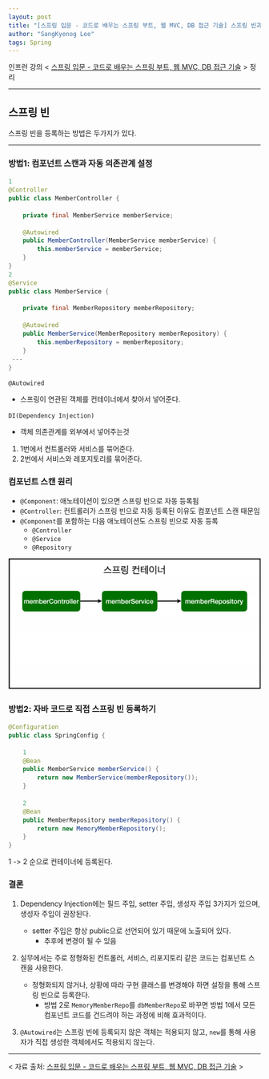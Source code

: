 ```yaml
---
layout: post
title: "[스프링 입문 - 코드로 배우는 스프링 부트, 웹 MVC, DB 접근 기술] 스프링 빈과 의존관계"
author: "SangKyenog Lee"
tags: Spring
---
```


인프런 강의 < [스프링 입문 - 코드로 배우는 스프링 부트, 웹 MVC, DB 접근 기술](https://www.inflearn.com/course/%EC%8A%A4%ED%94%84%EB%A7%81-%EC%9E%85%EB%AC%B8-%EC%8A%A4%ED%94%84%EB%A7%81%EB%B6%80%ED%8A%B8) > 정리

---
## 스프링 빈
스프링 빈을 등록하는 방법은 두가지가 있다.

---
### 방법1: 컴포넌트 스캔과 자동 의존관계 설정

```java
1
@Controller
public class MemberController {

    private final MemberService memberService;

    @Autowired
    public MemberController(MemberService memberService) {
        this.memberService = memberService;
    }
}
2
@Service
public class MemberService {

    private final MemberRepository memberRepository;

    @Autowired
    public MemberService(MemberRepository memberRepository) {
        this.memberRepository = memberRepository;
    }
 ---
}
```

`@Autowired`
- 스프링이 연관된 객체를 컨테이너에서 찾아서 넣어준다.

`DI(Dependency Injection)`
- 객체 의존관계를 외부에서 넣어주는것

1. 1번에서 컨트롤러와 서비스를 묶어준다.
2. 2번에서 서비스와 레포지토리를 묶어준다.

### 컴포넌트 스캔 원리
- `@Component`: 애노테이션이 있으면 스프링 빈으로 자동 등록됨
- `@Controller`: 컨트롤러가 스프링 빈으로 자동 등록된 이유도 컴포넌트 스캔 때문임
- `@Component`를 포함하는 다음 애노테이션도 스프링 빈으로 자동 등록
    - `@Controller`
    - `@Service`
    - `@Repository`

![동작 그림](/assets/springimage/sp04_1.png)

### 방법2: 자바 코드로 직접 스프링 빈 등록하기

```java
@Configuration
public class SpringConfig {
    
    1
    @Bean
    public MemberService memberService() {
        return new MemberService(memberRepository());
    }
    
    2
    @Bean
    public MemberRepository memberRepository() {
        return new MemoryMemberRepository();
    }
}
```
1 -> 2 순으로 컨테이너에 등록된다.

### 결론 
1. Dependency Injection에는 필드 주입, setter 주입, 생성자 주입 3가지가 있으며, 생성자 주입이 권장된다.
    - setter 주입은 항상 public으로 선언되어 있기 때문에 노출되어 있다.
        - 추후에 변경이 될 수 있음

2. 실무에서는 주로 정형화된 컨트롤러, 서비스, 리포지토리 같은 코드는 컴포넌트 스캔을 사용한다.
    - 정형화되지 않거나, 상황에 따라 구현 클래스를 변경해야 하면 설정을 통해 스프링 빈으로 등록한다.
        - 방법 2로 `MemoryMemberRepo`를 `dbMemberRepo`로 바꾸면 방법 1에서 모든 컴포넌트 코드를 건드려야 하는 과정에 비해 효과적이다.

3. `@Autowired`는 스프링 빈에 등록되지 않은 객체는 적용되지 않고, `new`를 통해 사용자가 직접 생성한 객체에서도 적용되지 않는다.


---
< 자료 출처: [스프링 입문 - 코드로 배우는 스프링 부트, 웹 MVC, DB 접근 기술](https://www.inflearn.com/course/%EC%8A%A4%ED%94%84%EB%A7%81-%EC%9E%85%EB%AC%B8-%EC%8A%A4%ED%94%84%EB%A7%81%EB%B6%80%ED%8A%B8) >